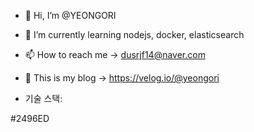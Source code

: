 - 👋 Hi, I’m @YEONGORI

- 🌱 I’m currently learning nodejs, docker, elasticsearch

- 📫 How to reach me -> dusrjf14@naver.com

- 📮 This is my blog -> https://velog.io/@yeongori

- 기술 스택:

#2496ED



<!---
YEONGORI/YEONGORI is a ✨ special ✨ repository because its `README.md` (this file) appears on your GitHub profile.
You can click the Preview link to take a look at your changes.
--->
